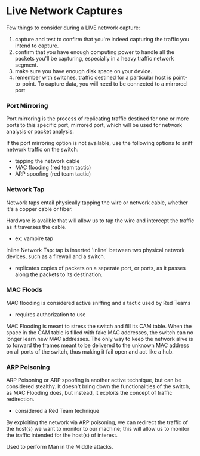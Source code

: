 # Live Network Captures

Few things to consider during a LIVE network capture: 
1. capture and test to confirm that you're indeed capturing the traffic you intend to capture. 
2. confirm that you have enough computing power to handle all the packets you'll be capturing, especially in a heavy traffic network segment.
3. make sure you have enough disk space on your device.
4. remember with switches, traffic destined for a particular host is point-to-point. To capture data, you will need to be connected to a mirrored port

### Port Mirroring
Port mirroring is the process of replicating traffic destined for one or more ports to this specific port, mirrored port, which will be used for network analysis or packet analysis. 

If the port mirroring option is not available, use the following options to sniff network traffic on the switch:
- tapping the network cable
- MAC flooding (red team tactic)
- ARP spoofing (red team tactic)

### Network Tap
Network taps entail physically tapping the wire or network cable, whether it's a copper cable or fiber. 

Hardware is availble that will allow us to tap the wire and intercept the traffic as it traverses the cable. 
- ex: vampire tap

Inline Network Tap: tap is inserted 'inline' between two physical network devices, such as a firewall and a switch. 
- replicates copies of packets on a seperate port, or ports, as it passes along the packets to its destination. 

### MAC Floods
MAC flooding is considered active sniffing and a tactic used by Red Teams
- requires authorization to use

MAC Flooding is meant to stress the switch and fill its CAM table. 
When the space in the CAM table is filled with fake MAC addresses, the switch can no longer learn new MAC addresses. 
The only way to keep the network alive is to forward the frames meant to be delivered to the unknown MAC address on all ports of the switch, thus making it fail open and act like a hub. 

### ARP Poisoning
ARP Poisoning or ARP spoofing is another active technique, but can be considered stealthy. 
It doesn't bring down the functionalities of the switch, as MAC Flooding does, but instead, it exploits the concept of traffic redirection. 
- considered a Red Team technique

By exploiting the network via ARP poisoning, we can redirect the traffic of the host(s) we want to monitor to our machine; this will allow us to monitor the traffic intended for the host(s) of interest. 

Used to perform Man in the Middle attacks. 